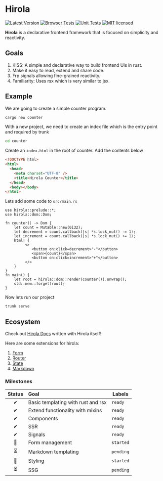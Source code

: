 # Hirola

[![Latest Version](https://img.shields.io/crates/v/hirola.svg)](https://crates.io/crates/hirola)
[![Browser Tests](https://github.com/geofmureithi/hirola/actions/workflows/browser.yml/badge.svg)](https://github.com/geofmureithi/hirola/actions/workflows/browser.yml)
[![Unit Tests](https://github.com/geofmureithi/hirola/actions/workflows/unit.yml/badge.svg)](https://github.com/geofmureithi/hirola/actions/workflows/unit.yml)
[![MIT licensed](https://img.shields.io/badge/license-MIT-blue.svg)](./LICENSE)

**Hirola** is a declarative frontend framework that is focused on simplicity and reactivity.

## Goals

1. KISS: A simple and declarative way to build frontend UIs in rust.
2. Make it easy to read, extend and share code.
3. Frp signals allowing fine-grained reactivity.
4. Familiarity: Uses rsx which is very similar to jsx.

## Example

We are going to create a simple counter program.

```bash
cargo new counter
```

With a new project, we need to create an index file which is the entry point and required by trunk

```bash
cd counter
```

Create an `index.html` in the root of counter. Add the contents below

```html
<!DOCTYPE html>
<html>
  <head>
    <meta charset="UTF-8" />
    <title>Hirola Counter</title>
  </head>
  <body></body>
</html>
```

Lets add some code to `src/main.rs`

```rust,no_run
use hirola::prelude::*;
use hirola::dom::Dom;

fn counter() -> Dom {
    let count = Mutable::new(0i32);
    let decrement = count.callback(|s| *s.lock_mut() -= 1);
    let increment = count.callback(|s| *s.lock_mut() += 1);
    html! {
         <>
            <button on:click=decrement>"-"</button>
            <span>{count}</span>
            <button on:click=increment>"+"</button>
         </>
    }
}
fn main() {
    let root = hirola::dom::render(counter()).unwrap();
    std::mem::forget(root);
}
```

Now lets run our project

```bash
trunk serve
```

## Ecosystem

Check out [Hirola Docs](https://hirola-docs.vercel.app/basics/getting-started) written with Hirola itself!

Here are some extensions for hirola:

1. [Form](https://hirola-docs.vercel.app/plugins/form)
2. [Router](https://hirola-docs.vercel.app/plugins/router)
3. [State](https://hirola-docs.vercel.app/plugins/state)
4. [Markdown](https://hirola-docs.vercel.app/plugins/mdx)

### Milestones

| Status | Goal                               | Labels    |
| :----: | :--------------------------------- | --------- |
|   ✔    | Basic templating with rust and rsx | `ready`   |
|   ✔    | Extend functionality with mixins   | `ready`   |
|   ✔    | Components                         | `ready`   |
|   ✔    | SSR                                | `ready`   |
|   ✔    | Signals                            | `ready`   |
|   🚧   | Form management                    | `started` |
|   ⏳   | Markdown templating                | `pending` |
|   🚧   | Styling                            | `started` |
|   ⏳   | SSG                                | `pending` |
